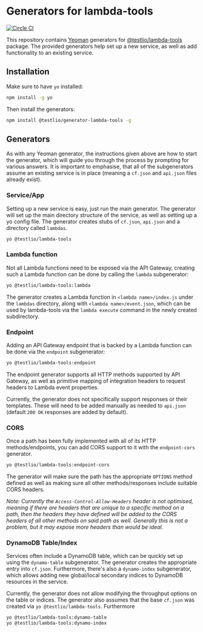 # Generators for lambda-tools

[![Circle CI](https://circleci.com/gh/Testlio/generator-lambda-tools.svg?style=svg&circle-token=63037fa0129cb7bbae3f9601aa6baaa2bebf582a)](https://circleci.com/gh/Testlio/generator-lambda-tools)

This repository contains [Yeoman](https://yeoman.io) generators for [@testlio/lambda-tools](https://github.com/testlio/lambda-tools) package. The provided generators help set up a new service, as well as add functionality to an existing service.

## Installation

Make sure to have `yo` installed:

```bash
npm install -g yo
```

Then install the generators:

```bash
npm install @testlio/generator-lambda-tools -g
```

## Generators

As with any Yeoman generator, the instructions given above are how to start the generator, which will guide you through the process by prompting for various answers. It is important to emphasise, that all of the subgenerators assume an existing service is in place (meaning a `cf.json` and `api.json` files already exist).

### Service/App

Setting up a new service is easy, just run the main generator. The generator will set up the main directory structure of the service, as well as setting up a yo config file. The generator creates stubs of `cf.json`, `api.json` and a directory called `lambdas`.

```bash
yo @testlio/lambda-tools
```

### Lambda function

Not all Lambda functions need to be exposed via the API Gateway, creating such a Lambda function can be done by calling the `lambda` subgenerator:

```bash
yo @testlio/lambda-tools:lambda
```

The generator creates a Lambda function in `<lambda name>/index.js` under the `lambdas` directory, along with `<lambda name>/event.json`, which can be used by lambda-tools via the `lambda execute` command in the newly created subdirectory.

### Endpoint

Adding an API Gateway endpoint that is backed by a Lambda function can be done via the `endpoint` subgenerator:

```bash
yo @testlio/lambda-tools:endpoint
```

The endpoint generator supports all HTTP methods supported by API Gateway, as well as primitive mapping of integration headers to request headers to Lambda event properties.

Currently, the generator does not specifically support responses or their templates. These will need to be added manually as needed to `api.json` (default `200 OK` responses are added by default).

### CORS

Once a path has been fully implemented with all of its HTTP methods/endpoints, you can add CORS support to it with the `endpoint-cors` generator.

```bash
yo @testlio/lambda-tools:endpoint-cors
```

The generator will make sure the path has the appropriate `OPTIONS` method defined as well as making sure all other methods/responses include suitable CORS headers.

_Note: Currently the `Access-Control-Allow-Headers` header is not optimised, meaning if there are headers that are unique to a specific method on a path, then the headers they have defined will be added to the CORS headers of all other methods on said path as well. Generally this is not a problem, but it may expose more headers than would be ideal._

### DynamoDB Table/Index

Services often include a DynamoDB table, which can be quickly set up using the `dynamo-table` subgenerator. The generator creates the appropriate entry into `cf.json`. Furthermore, there's also a `dynamo-index` subgenerator, which allows adding new global/local secondary indices to DynamoDB resources in the service.

Currently, the generator does not allow modifying the throughput options on the table or indices. The generator also assumes that the base `cf.json` was created via `yo @testlio/lambda-tools`. Furthermore

```bash
yo @testlio/lambda-tools:dynamo-table
yo @testlio/lambda-tools:dynamo-index
```
